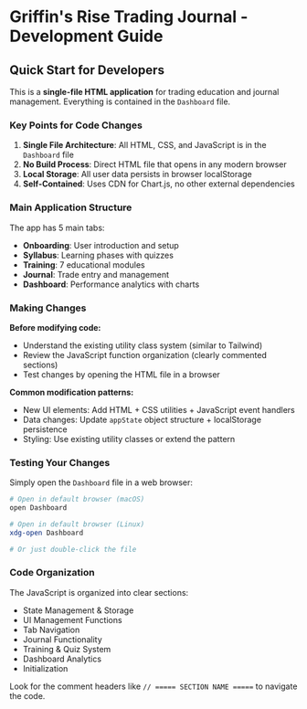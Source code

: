 # Griffin's Rise Trading Journal - Development Guide

## Quick Start for Developers

This is a **single-file HTML application** for trading education and journal management. Everything is contained in the `Dashboard` file.

### Key Points for Code Changes

1. **Single File Architecture**: All HTML, CSS, and JavaScript is in the `Dashboard` file
2. **No Build Process**: Direct HTML file that opens in any modern browser
3. **Local Storage**: All user data persists in browser localStorage
4. **Self-Contained**: Uses CDN for Chart.js, no other external dependencies

### Main Application Structure

The app has 5 main tabs:
- **Onboarding**: User introduction and setup
- **Syllabus**: Learning phases with quizzes  
- **Training**: 7 educational modules
- **Journal**: Trade entry and management
- **Dashboard**: Performance analytics with charts

### Making Changes

**Before modifying code:**
- Understand the existing utility class system (similar to Tailwind)
- Review the JavaScript function organization (clearly commented sections)
- Test changes by opening the HTML file in a browser

**Common modification patterns:**
- New UI elements: Add HTML + CSS utilities + JavaScript event handlers
- Data changes: Update `appState` object structure + localStorage persistence
- Styling: Use existing utility classes or extend the pattern

### Testing Your Changes

Simply open the `Dashboard` file in a web browser:
```bash
# Open in default browser (macOS)
open Dashboard

# Open in default browser (Linux)
xdg-open Dashboard

# Or just double-click the file
```

### Code Organization

The JavaScript is organized into clear sections:
- State Management & Storage
- UI Management Functions  
- Tab Navigation
- Journal Functionality
- Training & Quiz System
- Dashboard Analytics
- Initialization

Look for the comment headers like `// ===== SECTION NAME =====` to navigate the code.